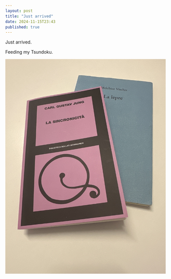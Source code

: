 ```yaml
---
layout: post
title: "Just arrived"
date: 2024-11-15T23:43
published: true
---
```


Just arrived.

Feeding my Tsundoku.

![libri](./img/foto/Image.jpeg)